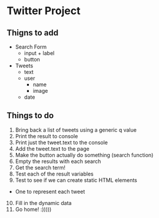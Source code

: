 # Twitter Project

## Thigns to add
- Search Form
  - input + label
  - button
- Tweets
  - text
  - user
    - name
    - image
  - date

## Things to do
1. Bring back a list of tweets using a generic q value
2. Print the result to console
3. Print just the tweet.text to the console
4. Add the tweet.text to the page
5. Make the button actually do something (search function)
6. Empty the results with each search
7. Get the search term!
8. Test each of the result variables
9. Test to see if we can create static HTML elements
  - One to represent each tweet
10. Fill in the dynamic data
11. Go home! :)))))
